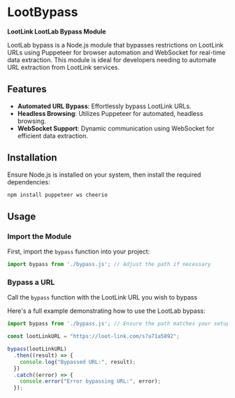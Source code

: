 
# LootBypass

**LootLink LootLab Bypass Module**

LootLab bypass is a Node.js module that bypasses restrictions on LootLink URLs using Puppeteer for browser automation and WebSocket for real-time data extraction. This module is ideal for developers needing to automate URL extraction from LootLink services.

## Features

- **Automated URL Bypass**: Effortlessly bypass LootLink URLs.
- **Headless Browsing**: Utilizes Puppeteer for automated, headless browsing.
- **WebSocket Support**: Dynamic communication using WebSocket for efficient data extraction.

## Installation

Ensure Node.js is installed on your system, then install the required dependencies:

```bash
npm install puppeteer ws cheerio
```

## Usage

### Import the Module

First, import the `bypass` function into your project:

```javascript
import bypass from './bypass.js'; // Adjust the path if necessary
```

### Bypass a URL

Call the `bypass` function with the LootLink URL you wish to bypass

Here's a full example demonstrating how to use the LootLab bypass:

```javascript
import bypass from './bypass.js'; // Ensure the path matches your setup

const lootLinkURL = "https://loot-link.com/s?a71a5892";

bypass(lootLinkURL)
  .then((result) => {
    console.log("Bypassed URL:", result);
  })
  .catch((error) => {
    console.error("Error bypassing URL:", error);
  });
```

